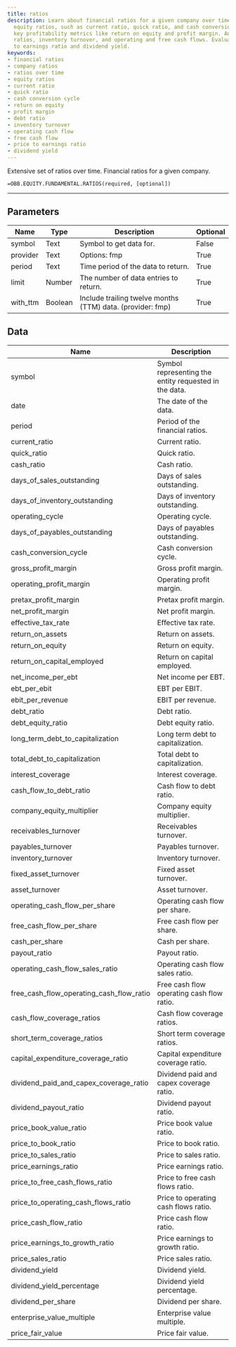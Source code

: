 ```yaml
---
title: ratios
description: Learn about financial ratios for a given company over time. Explore various
  equity ratios, such as current ratio, quick ratio, and cash conversion cycle. Understand
  key profitability metrics like return on equity and profit margin. Analyze debt
  ratios, inventory turnover, and operating and free cash flows. Evaluate the price
  to earnings ratio and dividend yield.
keywords: 
- financial ratios
- company ratios
- ratios over time
- equity ratios
- current ratio
- quick ratio
- cash conversion cycle
- return on equity
- profit margin
- debt ratio
- inventory turnover
- operating cash flow
- free cash flow
- price to earnings ratio
- dividend yield
---
```


<!-- markdownlint-disable MD041 -->

Extensive set of ratios over time. Financial ratios for a given company.

```excel wordwrap
=OBB.EQUITY.FUNDAMENTAL.RATIOS(required, [optional])
```

---

## Parameters

| Name | Type | Description | Optional |
| ---- | ---- | ----------- | -------- |
| symbol | Text | Symbol to get data for. | False |
| provider | Text | Options: fmp | True |
| period | Text | Time period of the data to return. | True |
| limit | Number | The number of data entries to return. | True |
| with_ttm | Boolean | Include trailing twelve months (TTM) data. (provider: fmp) | True |

## Data

| Name | Description |
| ---- | ----------- |
| symbol | Symbol representing the entity requested in the data.  |
| date | The date of the data.  |
| period | Period of the financial ratios.  |
| current_ratio | Current ratio.  |
| quick_ratio | Quick ratio.  |
| cash_ratio | Cash ratio.  |
| days_of_sales_outstanding | Days of sales outstanding.  |
| days_of_inventory_outstanding | Days of inventory outstanding.  |
| operating_cycle | Operating cycle.  |
| days_of_payables_outstanding | Days of payables outstanding.  |
| cash_conversion_cycle | Cash conversion cycle.  |
| gross_profit_margin | Gross profit margin.  |
| operating_profit_margin | Operating profit margin.  |
| pretax_profit_margin | Pretax profit margin.  |
| net_profit_margin | Net profit margin.  |
| effective_tax_rate | Effective tax rate.  |
| return_on_assets | Return on assets.  |
| return_on_equity | Return on equity.  |
| return_on_capital_employed | Return on capital employed.  |
| net_income_per_ebt | Net income per EBT.  |
| ebt_per_ebit | EBT per EBIT.  |
| ebit_per_revenue | EBIT per revenue.  |
| debt_ratio | Debt ratio.  |
| debt_equity_ratio | Debt equity ratio.  |
| long_term_debt_to_capitalization | Long term debt to capitalization.  |
| total_debt_to_capitalization | Total debt to capitalization.  |
| interest_coverage | Interest coverage.  |
| cash_flow_to_debt_ratio | Cash flow to debt ratio.  |
| company_equity_multiplier | Company equity multiplier.  |
| receivables_turnover | Receivables turnover.  |
| payables_turnover | Payables turnover.  |
| inventory_turnover | Inventory turnover.  |
| fixed_asset_turnover | Fixed asset turnover.  |
| asset_turnover | Asset turnover.  |
| operating_cash_flow_per_share | Operating cash flow per share.  |
| free_cash_flow_per_share | Free cash flow per share.  |
| cash_per_share | Cash per share.  |
| payout_ratio | Payout ratio.  |
| operating_cash_flow_sales_ratio | Operating cash flow sales ratio.  |
| free_cash_flow_operating_cash_flow_ratio | Free cash flow operating cash flow ratio.  |
| cash_flow_coverage_ratios | Cash flow coverage ratios.  |
| short_term_coverage_ratios | Short term coverage ratios.  |
| capital_expenditure_coverage_ratio | Capital expenditure coverage ratio.  |
| dividend_paid_and_capex_coverage_ratio | Dividend paid and capex coverage ratio.  |
| dividend_payout_ratio | Dividend payout ratio.  |
| price_book_value_ratio | Price book value ratio.  |
| price_to_book_ratio | Price to book ratio.  |
| price_to_sales_ratio | Price to sales ratio.  |
| price_earnings_ratio | Price earnings ratio.  |
| price_to_free_cash_flows_ratio | Price to free cash flows ratio.  |
| price_to_operating_cash_flows_ratio | Price to operating cash flows ratio.  |
| price_cash_flow_ratio | Price cash flow ratio.  |
| price_earnings_to_growth_ratio | Price earnings to growth ratio.  |
| price_sales_ratio | Price sales ratio.  |
| dividend_yield | Dividend yield.  |
| dividend_yield_percentage | Dividend yield percentage.  |
| dividend_per_share | Dividend per share.  |
| enterprise_value_multiple | Enterprise value multiple.  |
| price_fair_value | Price fair value.  |
